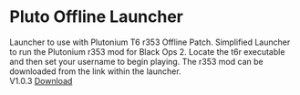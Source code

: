 # Pluto Offline Launcher
Launcher to use with Plutonium T6 r353 Offline Patch.
Simplified Launcher to run the Plutonium r353 mod for Black Ops 2.
Locate the t6r executable and then set your username to begin playing.
The r353 mod can be downloaded from the link within the launcher.<br>
V1.0.3 <a href="https://github.com/CyferShepard/Pluto-Offline-Launcher/raw/master/Releases/pluto%20Launcher%201.0.3/Pluto%20Offline%20Launcher.exe">Download</a>
